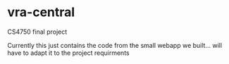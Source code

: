 # vra-central
CS4750 final project

Currently this just contains the code from the small webapp we built... will have to adapt it to the project requirments
